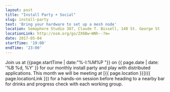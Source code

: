 ```yaml
---
layout: post
title: "Install Party + Social"
slug: install-party
text: 'Bring your hardware to set up a mesh node'
location: Semaphore Studio 307, Claude T. Bissell, 140 St. George St  
locationLink: http://osm.org/go/ZX6Bw~WNh--?m=
date: 2017-05-04
startTime: '19:00'
endTime: '23:00'
---
```


Join us at {{page.startTime | date:"%-I:%M%P "}} on {{ page.date | date: '%B %d, %Y' }} for our monthly install party and play with distributed applications. This month we will be meeting at [{{ page.location }}]({{ page.locationLink }}) for a hands-on session before heading to a nearby bar for drinks and progress check with each working group.